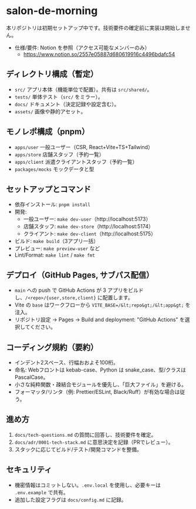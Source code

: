 # salon-de-morning

本リポジトリは初期セットアップ中です。技術要件の確定前に実装は開始しません。

- 仕様/要件: Notion を参照（アクセス可能なメンバーのみ）
  - https://www.notion.so/2557e05887d680619916c4496bdafc54

## ディレクトリ構成（暫定）
- `src/` アプリ本体（機能単位で配置）。共有は `src/shared/`。
- `tests/` 単体テスト（`src/` をミラー）。
- `docs/` ドキュメント（決定記録や設定含む）。
- `assets/` 画像や静的アセット。

## モノレポ構成（pnpm）
- `apps/user` 一般ユーザー（CSR, React+Vite+TS+Tailwind）
- `apps/store` 店舗スタッフ（予約一覧）
- `apps/client` 派遣クライアントスタッフ（予約一覧）
- `packages/mocks` モックデータと型

## セットアップとコマンド
- 依存インストール: `pnpm install`
- 開発:
  - 一般ユーザー: `make dev-user`（http://localhost:5173）
  - 店舗スタッフ: `make dev-store`（http://localhost:5174）
  - クライアント: `make dev-client`（http://localhost:5175）
- ビルド: `make build`（3アプリ一括）
- プレビュー: `make preview-user` など
- Lint/Format: `make lint` / `make fmt`

## デプロイ（GitHub Pages, サブパス配信）
- `main` への push で GitHub Actions が 3 アプリをビルドし、`/<repo>/{user,store,client}` に配置します。
- Vite の `base` はワークフローから `VITE_BASE=/&lt;repo&gt;/&lt;app&gt;` を注入。
- リポジトリ設定 → Pages → Build and deployment: "GitHub Actions" を選択してください。

## コーディング規約（要約）
- インデント2スペース、行幅おおよそ100桁。
- 命名: Webフロントは kebab-case、Python は snake_case、型/クラスは PascalCase。
- 小さな純粋関数・疎結合モジュールを優先し、「巨大ファイル」を避ける。
- フォーマッタ/リンタ（例: Prettier/ESLint, Black/Ruff）が有効な場合は従う。

## 進め方
1. `docs/tech-questions.md` の質問に回答し、技術要件を確定。
2. `docs/adr/0001-tech-stack.md` に意思決定を記録（PRでレビュー）。
3. スタックに応じてビルド/テスト/開発コマンドを整備。

## セキュリティ
- 機密情報はコミットしない。`.env.local` を使用し、必要キーは `.env.example` で共有。
- 追加した設定フラグは `docs/config.md` に記録。
